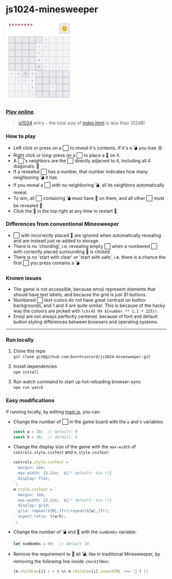 # js1024-minesweeper

<img src="https://github.com/burntcustard/js1024-minesweeper/blob/main/screenshot-x1.png?raw=true" width="208" height="248" alt="Screenshot of the game, showing flags in the top left a button with a smiley face in the top right, and a 10 by 10 grid of buttons in the center, some with flags some with numbers on."/>

### [Play online](https://burnt.io/js1024-minesweeper)

> [js1024](https://js1024.fun/) entry - the total size of [index.html](index.html) is less than 1024B!

### How to play

- Left click or press on a ⬜ to reveal it's contents. If it's a 💣 you lose 😵
- Right click or long-press on a ⬜ to place a 🚩 on it.
- A ⬜'s neighbors are the ⬜ directly adjacent to it, including all 4 diagonals. 🔆
- If a revealed ⬜ has a number, that number indicates how many neighboring 💣 it has.
- If you reveal a ⬜ with no neighboring 💣, all its neighbors automatically reveal.
- To win, all ⬜ containing 💣 must have 🚩 on them, and all other ⬜ must be revealed 🤩
- Click the 🙂 in the top right at any time to restart 🔁

### Differences from conventional Minesweeper
- ⬜ with incorrectly placed 🚩 are ignored when automatically revealing and are instead just re-added to storage.
- There is no 'chording', i.e. revealing empty ⬜ when a numbered ⬜ with correctly placed surrounding 🚩 is clicked.
- There is no 'start with clear' or 'start with safe', i.e. there is a chance the first ⬜ you press contains a 💣

### Known issues
- The game is not accessible, because emoji represent elements that should have text labels, and because the grid is just 81 buttons.
- Numbered ⬜ text-colors do not have great contrast on button backgrounds, and 1 and 4 are quite similar. This is because of the hacky way the colours are picked with `lch(45 99 ${number ** 1.1 * 225})`.
- Emoji are not always perfectly centered, because of font and default button styling differences between browsers and operating systems.

---

### Run locally

1. Clone this repo  
  `git clone git@github.com:burntcustard/js1024-minesweeper.git`

2. Install dependencies  
  `npm install`

3. Run watch command to start up hot-reloading browser-sync  
  `npm run watch`

### Easy modifications

If running locally, by editing [main.js](src/main.js), you can:
- Change the number of ⬜ in the game board with the `w` and `h` variables:
  ```js
  const w = 30;  // default: 9
  const h = 16;  // default: 9
  ```
- Change the display size of the game with the `max-width` of `controls.style.cssText` and `m.style.cssText`:
  ```js
  controls.style.cssText = `
    margin: 1em;
    max-width: 13.2in;  ${/* default: 4in */}
    display: flex;
  `;
  m.style.cssText = `
    margin: 1em;
    max-width: 13.2in;  ${/* default: 4in */}
    display: grid;
    grid: repeat(${h},1fr)/repeat(${w},1fr);
    aspect-ratio: ${w/h};
  `;
  ```
- Change the number of 💣 and 🚩 with the `numBombs` variable:
  ```js
  let numBombs = 99;  // default 10
  ```
- Remove the requirement to 🚩 all 💣, like in traditional Minesweeper, by removing the following line inside `checkIfWon`:
  ```js
  (m.children[i].v > 8 && m.children[i].innerHTML !== '🚩') ||
  ```
